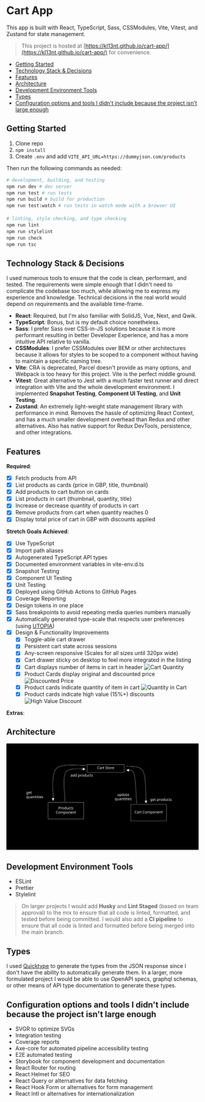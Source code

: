 # Cart App

This app is built with React, TypeScript, Sass, CSSModules, Vite, Vitest, and
Zustand for state management.

> This project is hosted at
> [https://kl13nt.github.io/cart-app/](https://kl13nt.github.io/cart-app/) for
> convenience.

- [Getting Started](#getting-started)
- [Technology Stack \& Decisions](#technology-stack--decisions)
- [Features](#features)
- [Architecture](#architecture)
- [Development Environment Tools](#development-environment-tools)
- [Types](#types)
- [Configuration options and tools I didn't include because the project isn't large enough](#configuration-options-and-tools-i-didnt-include-because-the-project-isnt-large-enough)

## Getting Started

1. Clone repo
2. `npm install`
3. Create `.env` and add `VITE_API_URL=https://dummyjson.com/products`

Then run the following commands as needed:

```bash
# development, building, and testing
npm run dev # dev server
npm run test # run tests
npm run build # build for production
npm run test:watch # run tests in watch mode with a browser UI

# linting, style checking, and type checking
npm run lint
npm run stylelint
npm run check
npm run tsc
```

## Technology Stack & Decisions

I used numerous tools to ensure that the code is clean, performant, and tested.
The requirements were simple enough that I didn't need to complicate the
codebase too much, while allowing me to express my experience and knowledge.
Technical decisions in the real world would depend on requirements and the
available time-frame.

- **React**: Required, but I'm also familiar with SolidJS, Vue, Next, and Qwik.
- **TypeScript**: Bonus, but is my default choice nonetheless.
- **Sass**: I prefer Sass over CSS-in-JS solutions because it is more performant
  resulting in better Developer Experience, and has a more intuitive API
  relative to vanilla.
- **CSSModules**: I prefer CSSModules over BEM or other architectures because it
  allows for styles to be scoped to a component without having to maintain a
  specific naming tree.
- **Vite**: CRA is deprecated, Parcel doesn't provide as many options, and
  Webpack is too heavy for this project. Vite is the perfect middle ground.
- **Vitest**: Great alternative to Jest with a much faster test runner and
  direct integration with Vite and the whole development environment. I
  implemented **Snapshot Testing**, **Component UI Testing**, and **Unit
  Testing**.
- **Zustand**: An extremely light-weight state management library with
  performance in mind. Removes the hassle of optimizing React Context, and has a
  much smaller development overhead than Redux and other alternatives. Also has
  native support for Redux DevTools, persistence, and other integrations.

## Features

**Required**:

- [x] Fetch products from API
- [x] List products as cards {price in GBP, title, thumbnail}
- [x] Add products to cart button on cards
- [x] List products in cart {thumbnail, quantity, title}
- [x] Increase or decrease quantity of products in cart
- [x] Remove products from cart when quantity reaches 0
- [x] Display total price of cart in GBP with discounts applied

**Stretch Goals Achieved**:

- [x] Use TypeScript
- [x] Import path aliases
- [x] Autogenerated TypeScript API types
- [x] Documented environment variables in vite-env.d.ts
- [x] Snapshot Testing
- [x] Component UI Testing
- [x] Unit Testing
- [x] Deployed using GitHub Actions to GitHub Pages
- [x] Coverage Reporting
- [x] Design tokens in one place
- [x] Sass breakpoints to avoid repeating media queries numbers manually
- [x] Automatically generated type-scale that respects user preferences (using [UTOPIA](https://utopia.fyi/type/calculator/?c=320,14,1.2,1900,16,1.25,2,1,&s=0.75%7C0.5%7C0.25,1.5%7C2%7C3%7C4%7C6,s-l&g=s,xl,3xl,3))
- [x] Design & Functionality Improvements
  - [x] Toggle-able cart drawer
  - [x] Persistent cart state across sessions
  - [x] Any-screen responsive (Scales for all sizes until 320px wide)
  - [x] Cart drawer sticky on desktop to feel more integrated in the listing
  - [x] Cart displays number of items in cart in header ![Cart
Quantity](./docs/cart-items.png)
  - [x] Product Cards display original and discounted price ![Discounted
Price](./docs/discount.png)
  - [x] Product cards indicate quantity of item in cart ![Quantity in
Cart](./docs/cart-quantity.png)
  - [x] Product cards indicate high value (15%+) discounts ![High Value
Discount](./docs/high-value.png)

**Extras**:

## Architecture

![Architecture](./docs/architecture.svg)

## Development Environment Tools

- ESLint
- Prettier
- Stylelint

> On larger projects I would add **Husky** and **Lint Staged** (based on team approval)
> to the mix to ensure that all code is linted, formatted, and tested before being
> committed. I would also add a **CI pipeline** to ensure that all code is linted
> and formatted before being merged into the main branch.

## Types

I used [Quicktype](https://app.quicktype.io/) to generate the types from the
JSON response since I don't have the ability to automatically generate them. In
a larger, more formulated project I would be able to use OpenAPI specs, graphql
schemas, or other means of API type documentation to generate these types.

## Configuration options and tools I didn't include because the project isn't large enough

- SVGR to optimize SVGs
- Integration testing
- Coverage reports
- Axe-core for automated pipeline accessibility testing
- E2E automated testing
- Storybook for component development and documentation
- React Router for routing
- React Helmet for SEO
- React Query or alternatives for data fetching
- React Hook Form or alternatives for form management
- React Intl or alternatives for internationalization
